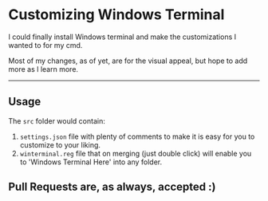 # Customizing Windows Terminal

I could finally install Windows terminal and make the customizations I wanted to for my cmd.

Most of my changes, as of yet, are for the visual appeal, but hope to add more as I learn more.

---

## Usage

The `src` folder would contain:
1. `settings.json` file with plenty of comments to make it is easy for you to customize to your liking.
2. `winterminal.reg` file that on merging (just double click) will enable you to 'Windows Terminal Here' into any folder.


## Pull Requests are, as always, accepted :)